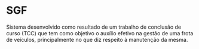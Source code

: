 # SGF
Sistema desenvolvido como resultado de um trabalho de conclusão de curso (TCC) que tem como objetivo o auxílio efetivo na gestão de uma frota de veículos, principalmente no que diz respeito à manutenção da mesma.
